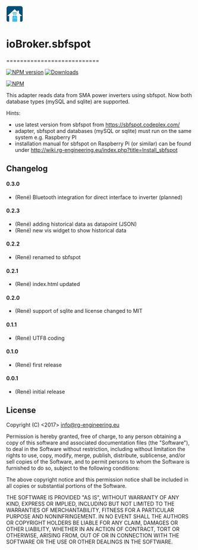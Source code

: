﻿![Logo](admin/myhomecontrol.png)
# ioBroker.sbfspot
===========================

[![NPM version](https://img.shields.io/npm/v/iobroker.sbfspot.svg)](https://www.npmjs.com/package/iobroker.sbfspot)
[![Downloads](https://img.shields.io/npm/dm/iobroker.sbfspot.svg)](https://www.npmjs.com/package/iobroker.sbfspot)

[![NPM](https://nodei.co/npm/iobroker.sbfspot.png?downloads=true)](https://nodei.co/npm/iobroker.sbfspot/)



This adapter reads data from SMA power inverters using sbfspot.
Now both database types (mySQL and sqlite) are supported.

Hints: 
* use latest version from sbfspot from https://sbfspot.codeplex.com/
* adapter, sbfspot and databases (mySQL or sqlite) must run on the same system e.g. Raspberry PI
* installation manual for sbfspot on Raspberry Pi (or similar) can be found under http://wiki.rg-engineering.eu/index.php?title=Install_sbfspot


## Changelog

#### 0.3.0
* (René) Bluetooth integration for direct interface to inverter (planned)

#### 0.2.3
* (René) adding historical data as datapoint (JSON)
* (René) new vis widget to show historical data


#### 0.2.2
* (René) renamed to sbfspot

#### 0.2.1
* (René) index.html updated

#### 0.2.0
* (René) support of sqlite and license changed to MIT

#### 0.1.1
* (René) UTF8 coding

#### 0.1.0
* (René) first release

#### 0.0.1
* (René) initial release


## License
Copyright (C) <2017>  <info@rg-engineering.eu>

Permission is hereby granted, free of charge, to any person obtaining a copy of this software and associated documentation files (the "Software"), to deal in the Software without restriction, including without limitation the rights to use, copy, modify, merge, publish, distribute, sublicense, and/or sell copies of the Software, and to permit persons to whom the Software is furnished to do so, subject to the following conditions:

The above copyright notice and this permission notice shall be included in all copies or substantial portions of the Software.

THE SOFTWARE IS PROVIDED "AS IS", WITHOUT WARRANTY OF ANY KIND, EXPRESS OR IMPLIED, INCLUDING BUT NOT LIMITED TO THE WARRANTIES OF MERCHANTABILITY, FITNESS FOR A PARTICULAR PURPOSE AND NONINFRINGEMENT. IN NO EVENT SHALL THE AUTHORS OR COPYRIGHT HOLDERS BE LIABLE FOR ANY CLAIM, DAMAGES OR OTHER LIABILITY, WHETHER IN AN ACTION OF CONTRACT, TORT OR OTHERWISE, ARISING FROM, OUT OF OR IN CONNECTION WITH THE SOFTWARE OR THE USE OR OTHER DEALINGS IN THE SOFTWARE.




